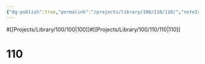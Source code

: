 ```yaml
---
{"dg-publish":true,"permalink":"/projects/library/100/110/110/","noteIcon":"0","created":"2024-01-24T15:24:09.123+09:00","updated":"2024-02-05T10:34:41.506+09:00"}
---
```


#[[Projects/Library/100/100\|100]]#[[Projects/Library/100/110/110\|110]]
# 110

